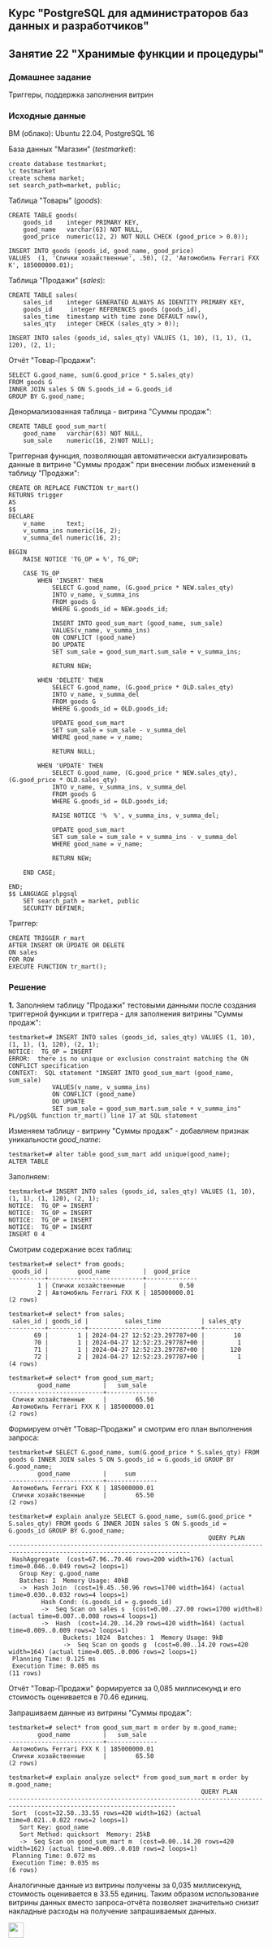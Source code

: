 ## Курс "PostgreSQL для администраторов баз данных и разработчиков"

## Занятие 22 "Хранимые функции и процедуры"

### Домашнее задание
Триггеры, поддержка заполнения витрин

### Исходные данные
ВМ (облако): Ubuntu 22.04, PostgreSQL 16  

База данных "Магазин" (_testmarket_):
```
create database testmarket;
\c testmarket
create schema market;
set search_path=market, public;
```
  
Таблица "Товары" (_goods_):
```
CREATE TABLE goods(
    goods_id    integer PRIMARY KEY,
    good_name   varchar(63) NOT NULL,
    good_price  numeric(12, 2) NOT NULL CHECK (good_price > 0.0));

INSERT INTO goods (goods_id, good_name, good_price)
VALUES  (1, 'Спички хозайственные', .50), (2, 'Автомобиль Ferrari FXX K', 185000000.01);
```
  
Таблица "Продажи" (_sales_):
```
CREATE TABLE sales(
    sales_id    integer GENERATED ALWAYS AS IDENTITY PRIMARY KEY,
    goods_id     integer REFERENCES goods (goods_id),
    sales_time  timestamp with time zone DEFAULT now(),
    sales_qty   integer CHECK (sales_qty > 0));

INSERT INTO sales (goods_id, sales_qty) VALUES (1, 10), (1, 1), (1, 120), (2, 1);
```

Отчёт "Товар-Продажи":
```
SELECT G.good_name, sum(G.good_price * S.sales_qty)
FROM goods G
INNER JOIN sales S ON S.goods_id = G.goods_id
GROUP BY G.good_name;
```
    
Денормализованная таблица - витрина "Суммы продаж":
```
CREATE TABLE good_sum_mart(
	good_name   varchar(63) NOT NULL,
	sum_sale	numeric(16, 2)NOT NULL);
```

Триггерная функция, позволяющая автоматически актуализировать данные в витрине "Суммы продаж" при внесении любых изменений в таблицу "Продажи":
```
CREATE OR REPLACE FUNCTION tr_mart()
RETURNS trigger
AS
$$
DECLARE
    v_name      text;
    v_summa_ins numeric(16, 2);
    v_summa_del numeric(16, 2);

BEGIN
    RAISE NOTICE 'TG_OP = %', TG_OP;
    
    CASE TG_OP
        WHEN 'INSERT' THEN
            SELECT G.good_name, (G.good_price * NEW.sales_qty)
            INTO v_name, v_summa_ins
            FROM goods G
            WHERE G.goods_id = NEW.goods_id;
    
            INSERT INTO good_sum_mart (good_name, sum_sale)
            VALUES(v_name, v_summa_ins)
            ON CONFLICT (good_name)
            DO UPDATE 
            SET sum_sale = good_sum_mart.sum_sale + v_summa_ins;
        
            RETURN NEW;
       
        WHEN 'DELETE' THEN
            SELECT G.good_name, (G.good_price * OLD.sales_qty)
            INTO v_name, v_summa_del
            FROM goods G
            WHERE G.goods_id = OLD.goods_id;        
        
            UPDATE good_sum_mart
            SET sum_sale = sum_sale - v_summa_del
            WHERE good_name = v_name;
        
            RETURN NULL;
        
        WHEN 'UPDATE' THEN
            SELECT G.good_name, (G.good_price * NEW.sales_qty), (G.good_price * OLD.sales_qty)
            INTO v_name, v_summa_ins, v_summa_del
            FROM goods G
            WHERE G.goods_id = OLD.goods_id;

            RAISE NOTICE '%  %', v_summa_ins, v_summa_del;
        
            UPDATE good_sum_mart
            SET sum_sale = sum_sale + v_summa_ins - v_summa_del
            WHERE good_name = v_name;
        
            RETURN NEW;

    END CASE;

END;
$$ LANGUAGE plpgsql
    SET search_path = market, public
    SECURITY DEFINER;
```
  
Триггер:
```
CREATE TRIGGER r_mart
AFTER INSERT OR UPDATE OR DELETE
ON sales
FOR ROW
EXECUTE FUNCTION tr_mart();
```
  
### Решение

**1.** Заполняем таблицу "Продажи" тестовыми данными после создания триггерной функции и триггера - для заполнения витрины "Суммы продаж":  
```
testmarket=# INSERT INTO sales (goods_id, sales_qty) VALUES (1, 10), (1, 1), (1, 120), (2, 1);
NOTICE:  TG_OP = INSERT
ERROR:  there is no unique or exclusion constraint matching the ON CONFLICT specification
CONTEXT:  SQL statement "INSERT INTO good_sum_mart (good_name, sum_sale)
            VALUES(v_name, v_summa_ins)
            ON CONFLICT (good_name)
            DO UPDATE
            SET sum_sale = good_sum_mart.sum_sale + v_summa_ins"
PL/pgSQL function tr_mart() line 17 at SQL statement
```
   
Изменяем таблицу - витрину "Суммы продаж" - добавляем признак уникальности _good_name_:
```
testmarket=# alter table good_sum_mart add unique(good_name);
ALTER TABLE
```
  
Заполняем:
```
testmarket=# INSERT INTO sales (goods_id, sales_qty) VALUES (1, 10), (1, 1), (1, 120), (2, 1);
NOTICE:  TG_OP = INSERT
NOTICE:  TG_OP = INSERT
NOTICE:  TG_OP = INSERT
NOTICE:  TG_OP = INSERT
INSERT 0 4
```
  
Смотрим содержание всех таблиц:
```
testmarket=# select* from goods;
 goods_id |        good_name         |  good_price
----------+--------------------------+--------------
        1 | Спички хозайственные     |         0.50
        2 | Автомобиль Ferrari FXX K | 185000000.01
(2 rows)

testmarket=# select* from sales;
 sales_id | goods_id |          sales_time           | sales_qty
----------+----------+-------------------------------+-----------
       69 |        1 | 2024-04-27 12:52:23.297787+00 |        10
       70 |        1 | 2024-04-27 12:52:23.297787+00 |         1
       71 |        1 | 2024-04-27 12:52:23.297787+00 |       120
       72 |        2 | 2024-04-27 12:52:23.297787+00 |         1
(4 rows)

testmarket=# select* from good_sum_mart;
        good_name         |   sum_sale
--------------------------+--------------
 Спички хозайственные     |        65.50
 Автомобиль Ferrari FXX K | 185000000.01
(2 rows)
```
  
Формируем отчёт "Товар-Продажи" и смотрим его план выполнения запроса:
```
testmarket=# SELECT G.good_name, sum(G.good_price * S.sales_qty) FROM goods G INNER JOIN sales S ON S.goods_id = G.goods_id GROUP BY G.good_name;
        good_name         |     sum
--------------------------+--------------
 Автомобиль Ferrari FXX K | 185000000.01
 Спички хозайственные     |        65.50
(2 rows)

testmarket=# explain analyze SELECT G.good_name, sum(G.good_price * S.sales_qty) FROM goods G INNER JOIN sales S ON S.goods_id = G.goods_id GROUP BY G.good_name;
                                                       QUERY PLAN
------------------------------------------------------------------------------------------------------------------------
 HashAggregate  (cost=67.96..70.46 rows=200 width=176) (actual time=0.046..0.049 rows=2 loops=1)
   Group Key: g.good_name
   Batches: 1  Memory Usage: 40kB
   ->  Hash Join  (cost=19.45..50.96 rows=1700 width=164) (actual time=0.030..0.032 rows=4 loops=1)
         Hash Cond: (s.goods_id = g.goods_id)
         ->  Seq Scan on sales s  (cost=0.00..27.00 rows=1700 width=8) (actual time=0.007..0.008 rows=4 loops=1)
         ->  Hash  (cost=14.20..14.20 rows=420 width=164) (actual time=0.009..0.009 rows=2 loops=1)
               Buckets: 1024  Batches: 1  Memory Usage: 9kB
               ->  Seq Scan on goods g  (cost=0.00..14.20 rows=420 width=164) (actual time=0.005..0.006 rows=2 loops=1)
 Planning Time: 0.125 ms
 Execution Time: 0.085 ms
(11 rows)
```
Отчёт "Товар-Продажи" формируется за 0,085 миллисекунд и его стоимость оценивается в 70.46 единиц.

Запрашиваем данные из витрины "Суммы продаж":
```
testmarket=# select* from good_sum_mart m order by m.good_name;
        good_name         |   sum_sale
--------------------------+--------------
 Автомобиль Ferrari FXX K | 185000000.01
 Спички хозайственные     |        65.50
(2 rows)

testmarket=# explain analyze select* from good_sum_mart m order by m.good_name;
                                                     QUERY PLAN
--------------------------------------------------------------------------------------------------------------------
 Sort  (cost=32.50..33.55 rows=420 width=162) (actual time=0.021..0.022 rows=2 loops=1)
   Sort Key: good_name
   Sort Method: quicksort  Memory: 25kB
   ->  Seq Scan on good_sum_mart m  (cost=0.00..14.20 rows=420 width=162) (actual time=0.009..0.010 rows=2 loops=1)
 Planning Time: 0.072 ms
 Execution Time: 0.035 ms
(6 rows)
```
Аналогичные данные из витрины получены за 0,035 миллисекунд, стоимость оценивается в 33.55 единиц. Таким образом использование витрины данных вместо запроса-отчёта позволяет значительно снизит накладные расходы на получение запрашиваемых данных.  
  



<code><img height="30" src="https://cdn.jsdelivr.net/npm/simple-icons@3.13.0/icons/postgresql.svg"></code>
